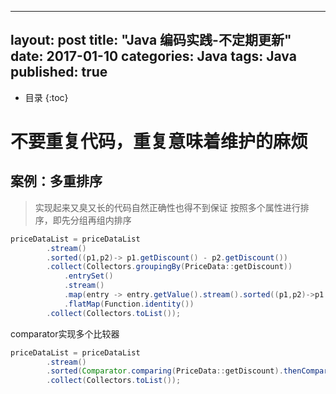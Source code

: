
---
layout: post
title:  "Java 编码实践-不定期更新"
date: 2017-01-10
categories: Java
tags: Java
published: true
---
* 目录
{:toc}


# 不要重复代码，重复意味着维护的麻烦

## 案例：多重排序

> 实现起来又臭又长的代码自然正确性也得不到保证
按照多个属性进行排序，即先分组再组内排序
```java
priceDataList = priceDataList
        .stream()
        .sorted((p1,p2)-> p1.getDiscount() - p2.getDiscount())
        .collect(Collectors.groupingBy(PriceData::getDiscount))
            .entrySet()
            .stream()
            .map(entry -> entry.getValue().stream().sorted((p1,p2)->p1.getDate().compareTo(p2.getDate())))
            .flatMap(Function.identity())
        .collect(Collectors.toList());
```
comparator实现多个比较器
```java
priceDataList = priceDataList
        .stream()
        .sorted(Comparator.comparing(PriceData::getDiscount).thenComparing(PriceData::getDate))
        .collect(Collectors.toList());
```
